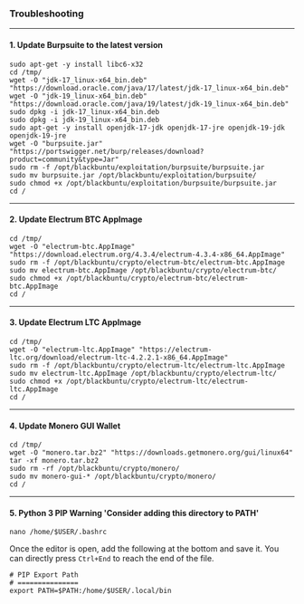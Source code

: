 ### Troubleshooting

* * *

#### 1. Update Burpsuite to the latest version

```shell
sudo apt-get -y install libc6-x32
cd /tmp/
wget -O "jdk-17_linux-x64_bin.deb" "https://download.oracle.com/java/17/latest/jdk-17_linux-x64_bin.deb"
wget -O "jdk-19_linux-x64_bin.deb" "https://download.oracle.com/java/19/latest/jdk-19_linux-x64_bin.deb"
sudo dpkg -i jdk-17_linux-x64_bin.deb
sudo dpkg -i jdk-19_linux-x64_bin.deb
sudo apt-get -y install openjdk-17-jdk openjdk-17-jre openjdk-19-jdk openjdk-19-jre
wget -O "burpsuite.jar" "https://portswigger.net/burp/releases/download?product=community&type=Jar"
sudo rm -f /opt/blackbuntu/exploitation/burpsuite/burpsuite.jar
sudo mv burpsuite.jar /opt/blackbuntu/exploitation/burpsuite/
sudo chmod +x /opt/blackbuntu/exploitation/burpsuite/burpsuite.jar
cd /
```

* * *

#### 2. Update Electrum BTC AppImage

```shell
cd /tmp/
wget -O "electrum-btc.AppImage" "https://download.electrum.org/4.3.4/electrum-4.3.4-x86_64.AppImage"
sudo rm -f /opt/blackbuntu/crypto/electrum-btc/electrum-btc.AppImage
sudo mv electrum-btc.AppImage /opt/blackbuntu/crypto/electrum-btc/
sudo chmod +x /opt/blackbuntu/crypto/electrum-btc/electrum-btc.AppImage
cd /
```

* * *

#### 3. Update Electrum LTC AppImage

```shell
cd /tmp/
wget -O "electrum-ltc.AppImage" "https://electrum-ltc.org/download/electrum-ltc-4.2.2.1-x86_64.AppImage"
sudo rm -f /opt/blackbuntu/crypto/electrum-ltc/electrum-ltc.AppImage
sudo mv electrum-ltc.AppImage /opt/blackbuntu/crypto/electrum-ltc/
sudo chmod +x /opt/blackbuntu/crypto/electrum-ltc/electrum-ltc.AppImage
cd /
```

* * *

#### 4. Update Monero GUI Wallet

```shell
cd /tmp/
wget -O "monero.tar.bz2" "https://downloads.getmonero.org/gui/linux64"
tar -xf monero.tar.bz2
sudo rm -rf /opt/blackbuntu/crypto/monero/
sudo mv monero-gui-* /opt/blackbuntu/crypto/monero/
cd /
```

* * *

#### 5. Python 3 PIP Warning 'Consider adding this directory to PATH'

```shell
nano /home/$USER/.bashrc
```

Once the editor is open, add the following at the bottom and save it. You can directly press `Ctrl+End` to reach the end of the file.

```
# PIP Export Path 
# ===============
export PATH=$PATH:/home/$USER/.local/bin
```
